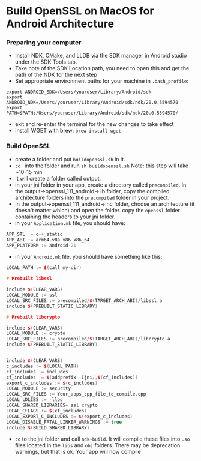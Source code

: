 # Build OpenSSL on MacOS for Android Architecture
### Preparing your computer
- Install NDK, CMake, and LLDB via the SDK manager in Android studio under the SDK Tools tab. 
- Take note of the SDK Location path, you need to open this and get the path of the NDK for the next step 
- Set appropriate environment paths for your machine in `.bash_profile`:
```
export ANDROID_SDK=/Users/youruser/Library/Android/sdk
export ANDROID_NDK=/Users/youruser/Library/Android/sdk/ndk/20.0.5594570
export PATH=$PATH:/Users/youruser/Library/Android/sdk/ndk/20.0.5594570/
```
- exit and re-enter the terminal for the new changes to take effect
- install WGET with brew: `brew install wget`

### Build OpenSSL
- create a folder and put `buildopenssl.sh` in it.
- `cd ` into the folder and run `sh buildopenssl.sh` Note: this step will take ~10-15 min
- It will create a folder called output. 
- in your jni folder in your app, create a directory called `precompiled`. In the output->openssl_111_android->lib folder, copy the compiled architecture folders into the `precompiled` folder in your project. 
- In the output->openssl_111_android->inc folder, choose an architecture (it doesn't matter which) and open the folder. copy the `openssl` folder containing the headers to your jni folder. 
- in your `Application.mk` file, you should have:

```c++
APP_STL := c++_static
APP_ABI := arm64-v8a x86 x86_64
APP_PLATFORM := android-21
```
- in your `Android.mk` file,  you should have something like this:

```c++
LOCAL_PATH := $(call my-dir)

# Prebuilt libssl

include $(CLEAR_VARS)
LOCAL_MODULE := ssl
LOCAL_SRC_FILES := precompiled/$(TARGET_ARCH_ABI)/libssl.a
include $(PREBUILT_STATIC_LIBRARY)

# Prebuilt libcrypto

include $(CLEAR_VARS)
LOCAL_MODULE := crypto
LOCAL_SRC_FILES := precompiled/$(TARGET_ARCH_ABI)/libcrypto.a
include $(PREBUILT_STATIC_LIBRARY)


include $(CLEAR_VARS)
c_includes := $(LOCAL_PATH)
cf_includes := includes
cf_includes := $(addprefix -Ijni/,$(cf_includes))
export_c_includes := $(c_includes)
LOCAL_MODULE := security
LOCAL_SRC_FILES := Your_apps_cpp_file_to_compile.cpp
LOCAL_LDLIBS := -llog
LOCAL_SHARED_LIBRARIES= ssl crypto
LOCAL_CFLAGS += $(cf_includes)
LOCAL_EXPORT_C_INCLUDES := $(export_c_includes)
LOCAL_DISABLE_FATAL_LINKER_WARNINGS := true
include $(BUILD_SHARED_LIBRARY)
```

- `cd` to the jni folder and call `ndk-build`. It will compile these files into `.so` files located in the `libs` and `obj` folders. There may be deprecation warnings, but that is ok. Your app will now compile